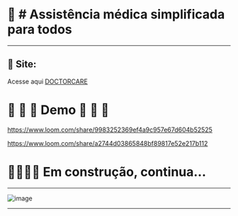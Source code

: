 

#  🍿   # Assistência médica simplificada para todos


***



## 🎯 Site:
Acesse aqui [DOCTORCARE](https://doctorcare-eight.vercel.app/#)  
 


# 🍿  🍿  🍿 Demo  🍿  🍿  🍿

https://www.loom.com/share/9983252369ef4a9c957e67d604b52525


https://www.loom.com/share/a2744d03865848bf89817e52e217b112





# 🚧👷🏻‍♀️ Em construção, continua...   
***
![image](https://user-images.githubusercontent.com/94201226/180648113-a38243c1-2603-4749-8598-b9624a9b234d.png)


***
